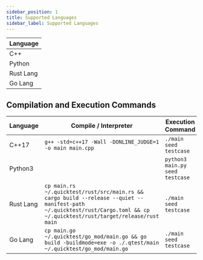 ```yaml
---
sidebar_position: 1
title: Supported Languages
sidebar_label: Supported Languages
---
```


| Language           |
|--------------------|
| C++                |
| Python             |
| Rust Lang          |
| Go Lang            |

## Compilation and Execution Commands

| Language  | Compile / Interpreter                                                                                                                                                     | Execution Command               |
|-----------|---------------------------------------------------------------------------------------------------------------------------------------------------------------------------|---------------------------------|
| C++17     | `g++ -std=c++17 -Wall -DONLINE_JUDGE=1 -o main main.cpp`                                                                                                                  | `./main seed testcase`          |
| Python3   |                                                                                                                                                                           | `python3 main.py seed testcase` |
| Rust Lang | `cp main.rs ~/.quicktest/rust/src/main.rs && cargo build --release --quiet --manifest-path ~/.quicktest/rust/Cargo.toml && cp ~/.quicktest/rust/target/release/rust main` | `./main seed testcase`          |
| Go Lang   | `cp main.go ~/.quicktest/go_mod/main.go && go build -buildmode=exe -o ./.qtest/main ~/.quicktest/go_mod/main.go`                                                          | `./main seed testcase`          |


